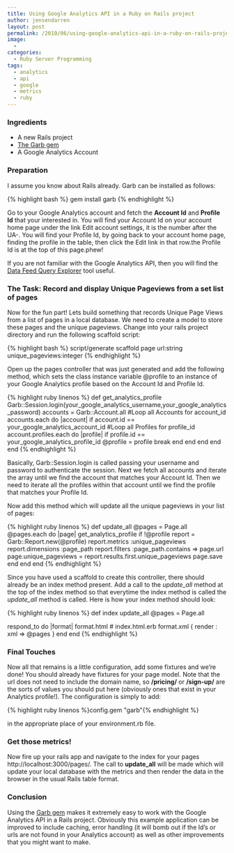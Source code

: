 ```yaml
---
title: Using Google Analytics API in a Ruby on Rails project
author: jensendarren
layout: post
permalink: /2010/06/using-google-analytics-api-in-a-ruby-on-rails-project/
image:
  -
categories:
  - Ruby Server Programming
tags:
  - analytics
  - api
  - google
  - metrics
  - ruby
---
```

### Ingredients

*   A new Rails project
*   [The Garb gem][1]
*   A Google Analytics Account </ul>

### Preparation

I assume you know about Rails already. Garb can be installed as follows:

{% highlight bash %}
gem install garb
{% endhighlight %}

Go to your Google Analytics account and fetch the **Account Id** and **Profile Id** that your interested in. You will find your Account Id on your account home page under the link Edit account settings, it is the number after the UA-. You will find your Profile Id, by going back to your account home page, finding the profile in the table, then click the Edit link in that row.the Profile Id is at the top of this page.phew!

If you are not familiar with the Google Analytics API, then you will find the [Data Feed Query Explorer][2] tool useful.

### The Task: Record and display Unique Pageviews from a set list of pages

Now for the fun part! Lets build something that records Unique Page Views from a list of pages in a local database. We need to create a model to store these pages and the unique pageviews. Change into your rails project directory and run the following scaffold script:

{% highlight bash %}
script/generate scaffold page url:string unique_pageviews:integer
{% endhighlight %}

Open up the pages controller that was just generated and add the following method, which sets the class instance variable @profile to an instance of your Google Analytics profile based on the Account Id and Profile Id.

{% highlight ruby linenos %}
def get_analytics_profile
  Garb::Session.login(your_google_analytics_username,your_google_analytics_password)
  accounts = Garb::Account.all
  #Loop all Accounts for account_id
  accounts.each do |account|
    if account.id == your_google_analytics_account_id
      #Loop all Profiles for profile_id
      account.profiles.each do |profile|
       if profile.id == your_google_analytics_profile_id
         @profile = profile
         break
       end
     end
    end
  end
end
{% endhighlight %}

Basically, Garb::Session.login is called passing your username and password to authenticate the session. Next we fetch all accounts and iterate the array until we find the account that matches your Account Id. Then we need to iterate all the profiles within that account until we find the profile that matches your Profile Id.

Now add this method which will update all the unique pageviews in your list of pages:

{% highlight ruby linenos %}
def update_all
  @pages = Page.all
  @pages.each do |page|
      get_analytics_profile if !@profile
      report = Garb::Report.new(@profile)
      report.metrics :unique_pageviews
      report.dimensions :page_path
      report.filters :page_path.contains => page.url
      page.unique_pageviews = report.results.first.unique_pageviews
      page.save
    end
  end
end
{% endhighlight %}

Since you have used a scaffold to create this controller, there should already be an index method present. Add a call to the *update_all* method at the top of the index method so that everytime the index method is called the *update_all* method is called. Here is how your index method should look:

{% highlight ruby linenos %}
def index
  update_all
  @pages = Page.all

  respond_to do |format|
    format.html # index.html.erb
    format.xml  { render : xml => @pages }
  end
end
{% endhighlight %}

### Final Touches

Now all that remains is a little configuration, add some fixtures and we&#8217;re done! You should already have fixtures for your page model. Note that the url does not need to include the domain name, so **/pricing/** or **/sign-up/** are the sorts of values you should put here (obviously ones that exist in your Analytics profile!). The configuration is simply to add:

{% highlight ruby linenos %}config.gem "garb"{% endhighlight %}

in the appropriate place of your environment.rb file.

### Get those metrics!

Now fire up your rails app and navigate to the index for your pages http://localhost:3000/pages/. The call to **update_all** will be made which will update your local database with the metrics and then render the data in the browser in the usual Rails table format.

### Conclusion

Using the [Garb gem][1] makes it extremely easy to work with the Google Analytics API in a Rails project. Obviously this example application can be improved to include caching, error handling (it will bomb out if the Id&#8217;s or urls are not found in your Analytics account) as well as other improvements that you might want to make.

 [1]: http://github.com/vigetlabs/garb/
 [2]: http://code.google.com/apis/analytics/docs/gdata/gdataExplorer.html
